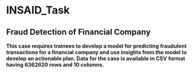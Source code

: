 # INSAID_Task
## Fraud Detection of Financial Company

**This case requires trainees to develop a model for predicting fraudulent transactions for
a financial company and use insights from the model to develop an actionable plan.
Data for the case is available in CSV format having 6362620 rows and 10 columns.**
